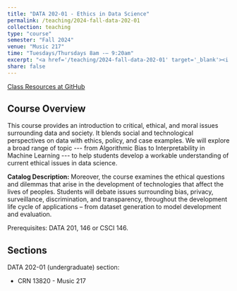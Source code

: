 ```yaml
---
title: "DATA 202-01 - Ethics in Data Science"
permalink: /teaching/2024-fall-data-202-01
collection: teaching
type: "course"
semester: "Fall 2024"
venue: "Music 217"
time: "Tuesdays/Thursdays 8am -– 9:20am"
excerpt: "<a href='/teaching/2024-fall-data-202-01' target='_blank'><i class='fab fa-fw fa-github' style='color:#171516'></i></a> &nbsp; **Catalog Description:** This course provides an introduction to critical, ethical, and moral issues surrounding data and society. It blends social and technological perspectives on data with ethics, policy, and case examples. We will explore a broad range of topic --- from Algorithmic Bias to Interpretability in Machine Learning --- to help students develop a workable understanding of current ethical issues in data science. Moreover, the course examines the ethical questions and dilemmas that arise in the development of technologies that affect the lives of peoples. Students will debate issues surrounding bias, privacy, surveillance, discrimination, and transparency, throughout the development life cycle of applications – from dataset generation to model development and evaluation."
share: false
---
```


<a href="https://github.com/anwala/teaching-ethics-datascience/tree/main/fall-2024" target="_blank" class="btn btn--mcw"><i class="fab fa-fw fa-github"></i><span> Class Resources at GitHub</span></a>

## Course Overview

This course provides an introduction to critical, ethical, and moral issues surrounding data and society. It blends social and technological perspectives on data with ethics, policy, and case examples. We will explore a broad range of topic --- from Algorithmic Bias to Interpretability in Machine Learning --- to help students develop a workable understanding of current ethical issues in data science.

**Catalog Description:** Moreover, the course examines the ethical questions and dilemmas that arise in the development of technologies that affect the lives of peoples. Students will debate issues surrounding bias, privacy, surveillance, discrimination, and transparency, throughout the development life cycle of applications – from dataset generation to model development and evaluation. 

Prerequisites: DATA 201, 146 or CSCI 146.

## Sections

DATA 202-01 (undergraduate) section:

* CRN 13820 - Music 217
